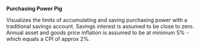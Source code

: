 **Purchasing Power Pig**

Visualizes the limits of accumulating and saving purchasing power with a traditional savings account.
Savings interest is assumed to be close to zero.
Annual asset and goods price inflation is assumed to be at minimum 5% - which equals a CPI of approx 2%.

